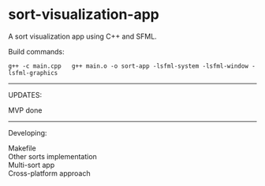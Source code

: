 # sort-visualization-app  
A sort visualization app using C++ and SFML.

Build commands:  

`g++ -c main.cpp  
g++ main.o -o sort-app -lsfml-system -lsfml-window -lsfml-graphics`

______________________________________________________________________
UPDATES:

MVP done  

______________________________________________________________________
Developing:

Makefile  
Other sorts implementation  
Multi-sort app  
Cross-platform approach  
